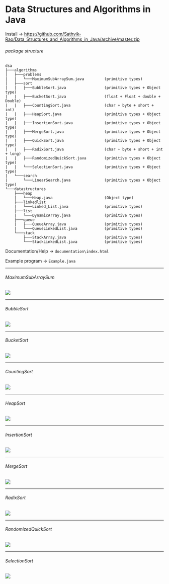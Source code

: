 # Data Structures and Algorithms in Java

Install -> https://github.com/Sathvik-Rao/Data_Structures_and_Algorithms_in_Java/archive/master.zip

###### package structure

```
dsa
├───algorithms
│   ├───problems
|   |   └───MaximumSubArraySum.java         (primitive types)
│   ├───sort
|   |   ├───BubbleSort.java                 (primitive types + Object type)
|   |   ├───BucketSort.java                 (float + Float + double + Double)
|   |   ├───CountingSort.java               (char + byte + short + int)
|   |   ├───HeapSort.java                   (primitive types + Object type)
|   |   ├───InsertionSort.java              (primitive types + Object type)
|   |   ├───MergeSort.java                  (primitive types + Object type)
|   |   ├───QuickSort.java                  (primitive types + Object type)
|   |   ├───RadixSort.java                  (char + byte + short + int + long)
|   |   ├───RandomizedQuickSort.java        (primitive types + Object type)
|   |   └───SelectionSort.java              (primitive types + Object type)
|   └───search
|       └───LinearSearch.java               (primitive types + Object type)
└───datastructures
    ├───heap
    |   └───Heap.java                       (Object type)
    ├───linkedlist
    |   └───Linked_List.java                (primitive types)
    ├───list
    |   └───DynamicArray.java               (primitive types)
    ├───queue
    |   ├───QueueArray.java                 (primitive types)
    |   └───QueueLinkedList.java            (primitive types)
    └───stack
        ├───StackArray.java                 (primitive types)
        └───StackLinkedList.java            (primitive types)
```

Documentation/Help -> ```documentation\index.html```

Example program    -> ```Example.java```

----------------------------------------------------------------------------------------

###### MaximumSubArraySum

![](GIFs_and_Images/problems/MaximumSubArraySum.png)

----------------------------------------------------------------------------------------

###### BubbleSort

![](GIFs_and_Images/sort/Bubble_Sort.gif)

----------------------------------------------------------------------------------------

###### BucketSort

![](GIFs_and_Images/sort/Bucket_Sort.jpg)

----------------------------------------------------------------------------------------

###### CountingSort

![](GIFs_and_Images/sort/Counting_Sort.gif)

----------------------------------------------------------------------------------------

###### HeapSort

![](GIFs_and_Images/sort/Heap_Sort.gif)

----------------------------------------------------------------------------------------

###### InsertionSort

![](GIFs_and_Images/sort/Insertion_Sort.gif)

----------------------------------------------------------------------------------------

###### MergeSort

![](GIFs_and_Images/sort/Merge_Sort.gif)

----------------------------------------------------------------------------------------

###### RadixSort

![](GIFs_and_Images/sort/Radix_Sort.gif)

----------------------------------------------------------------------------------------

###### RandomizedQuickSort

![](GIFs_and_Images/sort/Randomized_Quick_Sort.gif)

----------------------------------------------------------------------------------------

###### SelectionSort

![](GIFs_and_Images/sort/Selection_Sort.gif)
